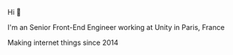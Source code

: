 Hi 👋

I'm an Senior Front-End Engineer working at Unity in Paris, France

Making internet things since 2014
